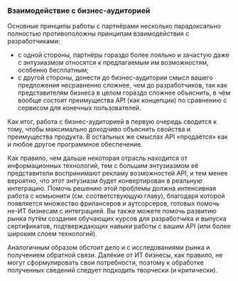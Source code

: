 ### Взаимодействие с бизнес-аудиторией

Основные принципы работы с партнёрами несколько парадоксально полностью противоположны принципам взаимодействия с разработчиками:
  * с одной стороны, партнёры гораздо более лояльно и зачастую даже с энтузиазмом относятся к предлагаемым им возможностям, особенно бесплатным;
  * с другой стороны, донести до бизнес-аудитории смысл вашего предложения несравненно сложнее, чем до разработчиков, так как представителям бизнеса в целом гораздо сложнее объяснить, в чём вообще состоят преимущества API (как концепции) по сравнению с сервисом для конечных пользователей.

Как итог, работа с бизнес-аудиторией в первую очередь сводится к тому, чтобы максимально доходчиво объяснить свойства и преимущества продукта. В остальных же смыслах API «продаётся» как и любое другое программное обеспечение.

Как правило, чем дальше некоторая отрасль находится от информационных технологий, тем с большим энтузиазмом её представители воспринимают рекламу возможностей API, и тем менее вероятно, что этот энтузиазм будет конвертирован в реальную интеграцию. Помочь решению этой проблемы должна интенсивная работа с комьюнити (см. соответствующую главу), благодаря которой появляется множество фрилансеров и аутсорсеров, готовых помочь не-ИТ бизнесам с интеграцией. Вы также можете помочь развитию рынка путём создания обучающих курсов для разработчика и выпуска сертификатов, подтверждающих навыки работы с вашим API (или более широким слоем технологий).

Аналогичным образом обстоит дело и с исследованиями рынка и получением обратной связи. Далёкие от ИТ бизнесы, как правило, не могут сформулировать свои потребности, поэтому к обработке полученных сведений следует подходить творчески (и критически).